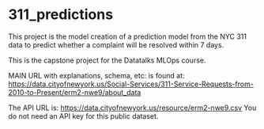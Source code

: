 # 311_predictions

This project is the model creation of a prediction model from the NYC 311 data to predict whether a complaint will be resolved within 7 days. 


This is the capstone project for the Datatalks MLOps course. 


MAIN URL with explanations, schema, etc: is found at: https://data.cityofnewyork.us/Social-Services/311-Service-Requests-from-2010-to-Present/erm2-nwe9/about_data

The API URL is: https://data.cityofnewyork.us/resource/erm2-nwe9.csv
You do not need an API key for this public dataset.
